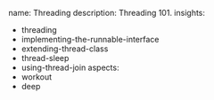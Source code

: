 name: Threading
description: Threading 101.
insights:
  - threading
  - implementing-the-runnable-interface
  - extending-thread-class
  - thread-sleep
  - using-thread-join
aspects:
  - workout
  - deep
 
